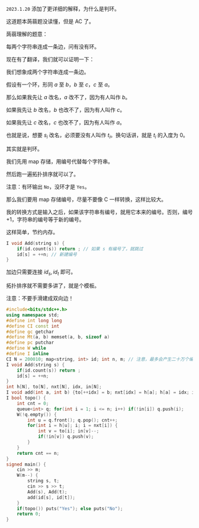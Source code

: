 `2023.1.20` 添加了更详细的解释，为什么是判环。

这道题本蒟蒻题没读懂，但是 AC 了。

蒟蒻理解的题意：

每两个字符串连成一条边，问有没有环。

现在有了翻译，我们就可以证明一下：

我们想象成两个字符串连成一条边。

假设有一个环，形同 $a$ 至 $b$，$b$ 至 $c$，$c$ 至 $a$。

那么如果我先让 $a$ 改名，$a$ 改不了，因为有人叫作 $b$。

如果我先让 $b$ 改名，$b$ 也改不了，因为有人叫作 $c$。

如果我先让 $c$ 改名，$c$ 也改不了，因为有人叫作 $a$。

也就是说，想要 $s_i$ 改名，必须要没有人叫作 $t_i$。换句话讲，就是 $t_i$ 的入度为 $0$。

其实就是判环。

我们先用 map 存储，用编号代替每个字符串。

然后跑一遍拓扑排序就可以了。

注意：有环输出 $\texttt{No}$，没环才是 $\texttt{Yes}$。

那么我们要用 map 存储编号，尽量不要像 C 一样转换，这样比较大。

我的转换方式是输入之后，如果该字符串有编号，就用它本来的编号。否则，编号 $+1$，字符串的编号等于新的编号。

这样简单，节约内存。

```cpp
I void Add(string s) {
	if(id.count(s)) return ; // 如果 s 有编号了，就跳过
	id[s] = ++n; // 新建编号
}
```

加边只需要连接 $id_s,id_t$ 即可。

拓扑排序就不需要多讲了，就是个模板。

注意：不要手滑建成双向边！

```cpp
#include<bits/stdc++.h>
using namespace std;
#define int long long
#define CI const int
#define gc getchar
#define Mt(a, b) memset(a, b, sizeof a)
#define pc putchar
#define W while
#define I inline
CI N = 200010; map<string, int> id; int n, m; // 注意，最多会产生二十万个编号。
I void Add(string s) {
	if(id.count(s)) return ;
	id[s] = ++n;
}
int h[N], to[N], nxt[N], idx, in[N];
I void add(int a, int b) {to[++idx] = b; nxt[idx] = h[a]; h[a] = idx; in[b]++;}
I bool topo() {
	int cnt = 0;
	queue<int> q; for(int i = 1; i <= n; i++) if(!in[i]) q.push(i);
	W(!q.empty()) {
		int u = q.front(); q.pop(); cnt++;
		for(int i = h[u]; i; i = nxt[i]) {
			int v = to[i]; in[v]--;
			if(!in[v]) q.push(v);
		}
	}
	return cnt == n;
}
signed main() {
	cin >> m;
	W(m--) {
		string s, t;
		cin >> s >> t;
		Add(s), Add(t);
		add(id[s], id[t]);
	}
	if(topo()) puts("Yes"); else puts("No");
	return 0;
}
```